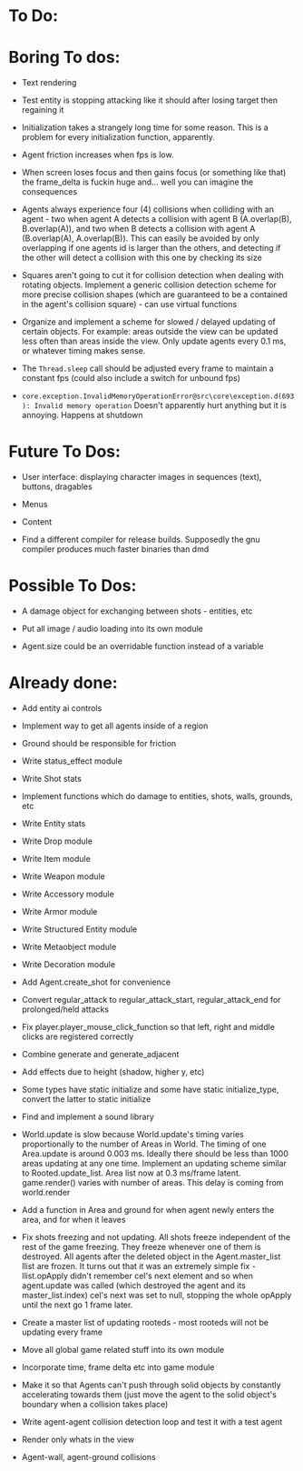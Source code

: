
# To Do:

# Boring To dos:

* Text rendering

* Test entity is stopping attacking like it should after losing target then regaining it

* Initialization takes a strangely long time for some reason. This is a problem for every initialization function, apparently.

* Agent friction increases when fps is low.
* When screen loses focus and then gains focus (or something like that) the frame_delta is fuckin huge and... well you can imagine the consequences

* Agents always experience four (4) collisions when colliding with an agent - two when agent A detects a collision with agent B (A.overlap(B), B.overlap(A)), and two when B detects a collision with agent A (B.overlap(A), A.overlap(B)). This can easily be avoided by only overlapping if one agents id is larger than the others, and detecting if the other will detect a collision with this one by checking its size
* Squares aren't going to cut it for collision detection when dealing with rotating objects. Implement a generic collision detection scheme for more precise collision shapes (which are guaranteed to be a contained in the agent's collision square) - can use virtual functions

* Organize and implement a scheme for slowed / delayed updating of certain objects. For example: areas outside the view can be updated less often than areas inside the view. Only update agents every 0.1 ms, or whatever timing makes sense.
* The ``Thread.sleep`` call should be adjusted every frame to maintain a constant fps (could also include a switch for unbound fps)

* ``core.exception.InvalidMemoryOperationError@src\core\exception.d(693): Invalid memory operation`` Doesn't apparently hurt anything but it is annoying. Happens at shutdown


# Future To Dos:

* User interface: displaying character images in sequences (text), buttons, dragables
* Menus

* Content

* Find a different compiler for release builds. Supposedly the gnu compiler produces much faster binaries than dmd


# Possible To Dos:

* A damage object for exchanging between shots - entities, etc

* Put all image / audio loading into its own module

* Agent.size could be an overridable function instead of a variable


# Already done:

* Add entity ai controls

* Implement way to get all agents inside of a region

* Ground should be responsible for friction

* Write status_effect module

* Write Shot stats
* Implement functions which do damage to entities, shots, walls, grounds, etc

* Write Entity stats

* Write Drop module
* Write Item module
* Write Weapon module
* Write Accessory module
* Write Armor module
* Write Structured Entity module
* Write Metaobject module
* Write Decoration module

* Add Agent.create_shot for convenience

* Convert regular_attack to regular_attack_start, regular_attack_end for prolonged/held attacks
* Fix player.player_mouse_click_function so that left, right and middle clicks are registered correctly

* Combine generate and generate_adjacent

* Add effects due to height (shadow, higher y, etc)

* Some types have static initialize and some have static initialize_type, convert the latter to static initialize

* Find and implement a sound library

* World.update is slow because World.update's timing varies proportionally to the number of Areas in World. The timing of one Area.update is around 0.003 ms. Ideally there should be less than 1000 areas updating at any one time. Implement an updating scheme similar to Rooted.update_list. Area list now at 0.3 ms/frame latent. game.render() varies with number of areas. This delay is coming from world.render

* Add a function in Area and ground for when agent newly enters the area, and for when it leaves

* Fix shots freezing and not updating. All shots freeze independent of the rest of the game freezing. They freeze whenever one of them is destroyed. All agents after the deleted object in the Agent.master_list llist are frozen. It turns out that it was an extremely simple fix - llist.opApply didn't remember cel's next element and so when agent.update was called (which destroyed the agent and its master_list.index) cel's next was set to null, stopping the whole opApply until the next go 1 frame later.

* Create a master list of updating rooteds - most rooteds will not be updating every frame

* Move all global game related stuff into its own module
* Incorporate time, frame delta etc into game module

* Make it so that Agents can't push through solid objects by constantly accelerating towards them (just move the agent to the solid object's boundary when a collision takes place)

* Write agent-agent collision detection loop and test it with a test agent

* Render only whats in the view 

* Agent-wall, agent-ground collisions
